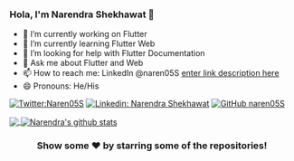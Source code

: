 ### Hola, I'm Narendra Shekhawat 👋

- 🔭 I’m currently working on Flutter 
- 🌱 I’m currently learning Flutter Web
- 🤔 I’m looking for help with Flutter Documentation
- 💬 Ask me about Flutter and Web
- 📫 How to reach me: LinkedIn @naren05S
 [enter link description here](https://www.linkedin.com/in/narendra-shekhawat-0b346a143/) 
- 😄 Pronouns: He/His

[![Twitter:Naren05S](https://img.shields.io/twitter/follow/Naren05S?style=social)](https://twitter.com/Naren05S)
[![Linkedin: Narendra Shekhawat](https://img.shields.io/badge/-Narendra-blue?style=flat-square&logo=Linkedin&logoColor=white&link=https://www.linkedin.com/in/narendra-shekhawat-0b346a143/)](https://www.linkedin.com/in/narendra-shekhawat-0b346a143/)
[![GitHub naren05S](https://img.shields.io/github/followers/naren05S?label=follow&style=social)](https://github.com/naren05S)
<!-- [![website](https://img.shields.io/badge/PortfolioWebsite-pawan.live-2648ff?style=flat-square&logo=google-chrome)](https://pawan.live/) -->


<!-- **Languages and Tools:**  

<code><img height="20" src="https://raw.githubusercontent.com/github/explore/80688e429a7d4ef2fca1e82350fe8e3517d3494d/topics/flutter/flutter.png"></code>
<code><img height="20" src="https://raw.githubusercontent.com/github/explore/80688e429a7d4ef2fca1e82350fe8e3517d3494d/topics/dart/dart.png"></code>
<code><img height="20" src="https://raw.githubusercontent.com/github/explore/80688e429a7d4ef2fca1e82350fe8e3517d3494d/topics/android/android.png"></code>
<code><img height="20" src="https://raw.githubusercontent.com/github/explore/80688e429a7d4ef2fca1e82350fe8e3517d3494d/topics/figma/figma.png"></code>
<code><img height="20" src="https://raw.githubusercontent.com/github/explore/80688e429a7d4ef2fca1e82350fe8e3517d3494d/topics/vue/vue.png"></code>
<code><img height="20" src="https://raw.githubusercontent.com/github/explore/80688e429a7d4ef2fca1e82350fe8e3517d3494d/topics/nodejs/nodejs.png"></code>    -->

<a href="https://github.com/naren05S">
  <img align="center" src="https://github-readme-stats.vercel.app/api/top-langs/?username=naren05S&theme=dark&hide_langs_below=1" />
</a>

<a href="https://github.com/naren05S">
 <img align="center" src="https://github-readme-stats.vercel.app/api?username=naren05S&show_icons=true&theme=dark&line_height=27%22%20" alt="Narendra's github stats"/>
</a>


<div align="center">

### Show some ❤️ by starring some of the repositories!

</div>
